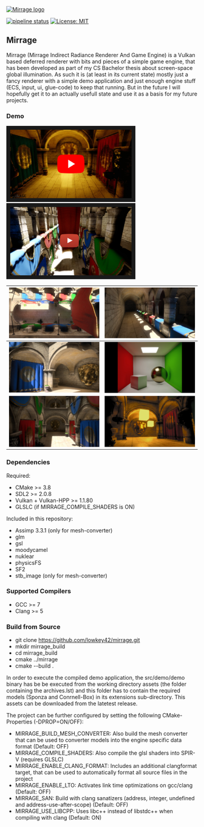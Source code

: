 [![Mirrage logo](https://github.com/lowkey42/mirrage/raw/develop/logo.svg?sanitize=true)]()

[![pipeline status](https://gitlab.com/lowkey42/mirrage/badges/develop/pipeline.svg)](https://gitlab.com/lowkey42/mirrage/commits/develop)
[![License: MIT](https://img.shields.io/badge/License-MIT-green.svg)](/LICENSE)

## Mirrage

Mirrage (Mirrage Indirect Radiance Renderer And Game Engine) is a Vulkan based deferred renderer with bits and pieces of a simple game engine, that has been developed as part of my CS Bachelor thesis about screen-space global illumination. As such it is (at least in its current state) mostly just a fancy renderer with a simple demo application and just enough engine stuff (ECS, input, ui, glue-code) to keep that running. But in the future I will hopefully get it to an actually usefull state and use it as a basis for my future projects.


### Demo
<a href="http://www.youtube.com/watch?feature=player_embedded&v=gHHLuwjDiZo" target="_blank"><img src="screenshots/video_thumbnail2.jpeg" alt="Demo Video" height="180" border="10" /></a>
<a href="http://www.youtube.com/watch?feature=player_embedded&v=e1NXM5U4Rig" target="_blank"><img src="screenshots/video_thumbnail.jpeg" alt="Demo Video" height="180" border="10" /></a>

| ![](screenshots/top_down.jpeg) | ![](screenshots/hallway_1.jpeg) |
|------------------|------------------|
| ![](screenshots/metal.jpeg) | ![](screenshots/cornell.jpeg) |
| ![](screenshots/front.jpeg) | ![](screenshots/light_cube.jpeg) |


### Dependencies
Required:
- CMake >= 3.8
- SDL2 >= 2.0.8
- Vulkan + Vulkan-HPP >= 1.1.80
- GLSLC (if MIRRAGE_COMPILE_SHADERS is ON)


Included in this repository:
- Assimp 3.3.1 (only for mesh-converter)
- glm
- gsl
- moodycamel
- nuklear
- physicsFS
- SF2
- stb_image (only for mesh-converter)


### Supported Compilers
- GCC >= 7
- Clang >= 5


### Build from Source
- git clone https://github.com/lowkey42/mirrage.git
- mkdir mirrage_build
- cd mirrage_build
- cmake ../mirrage
- cmake --build .

In order to execute the compiled demo application, the src/demo/demo binary has be be executed from the working directory assets (the folder containing the archives.lst) and this folder has to contain the required models (Sponza and Conrnell-Box) in its extensions sub-directory. This assets can be downloaded from the latetest release.

The project can be further configured by setting the following CMake-Properties (-DPROP=ON/OFF):
- MIRRAGE_BUILD_MESH_CONVERTER: Also build the mesh converter that can be used to converter models into the engine specific data format (Default: OFF)
- MIRRAGE_COMPILE_SHADERS: Also compile the glsl shaders into SPIR-V (requires GLSLC)
- MIRRAGE_ENABLE_CLANG_FORMAT: Includes an additional clangformat target, that can be used to automatically format all source files in the project
- MIRRAGE_ENABLE_LTO: Activates link time optimizations on gcc/clang (Default: OFF)
- MIRRAGE_SAN: Build with clang sanatizers (address, integer, undefined and address-use-after-scope) (Default: OFF)
- MIRRAGE_USE_LIBCPP: Uses libc++ instead of libstdc++ when compiling with clang (Default: ON)

